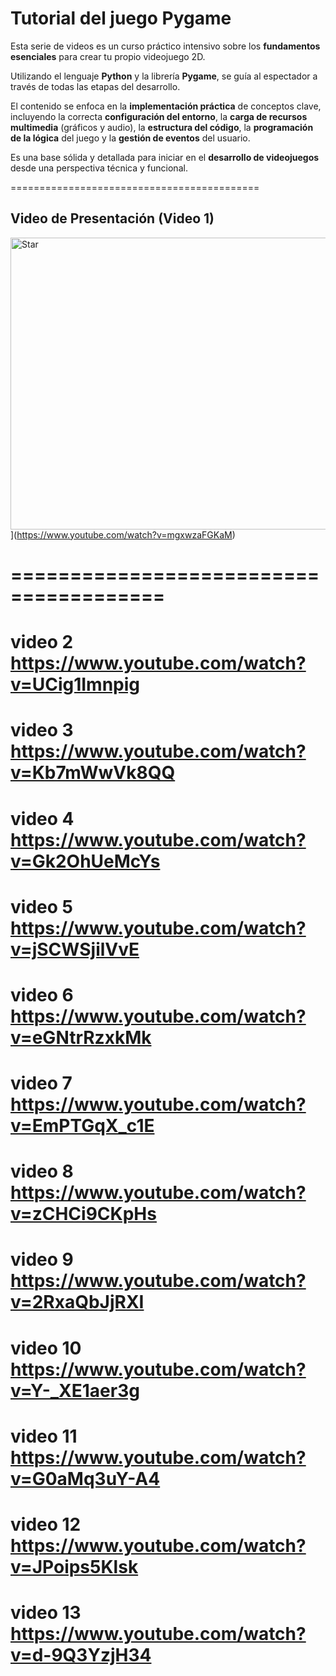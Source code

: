 # Tutorial del juego Pygame

Esta serie de videos es un curso práctico intensivo sobre los **fundamentos esenciales** para crear tu propio videojuego 2D. 

Utilizando el lenguaje **Python** y la librería **Pygame**, se guía al espectador a través de todas las etapas del desarrollo. 

El contenido se enfoca en la **implementación práctica** de conceptos clave, incluyendo la correcta **configuración del entorno**, la **carga de recursos multimedia** (gráficos y audio), la **estructura del código**, la **programación de la lógica** del juego y la **gestión de eventos** del usuario. 

Es una base sólida y detallada para iniciar en el **desarrollo de videojuegos** desde una perspectiva técnica y funcional.

=========================================== 
## Video de Presentación (Video 1)

[<img width="960" height="467" alt="Star" src="https://github.com/user-attachments/assets/896bf51d-306c-4869-8157-803735d53345" />
](https://img.youtube.com/vi/mgxwzaFGKaM/maxresdefault.jpg)](https://www.youtube.com/watch?v=mgxwzaFGKaM)

=======================================
===========================================
video 2
https://www.youtube.com/watch?v=UCig1Imnpig
===========================================
video 3
https://www.youtube.com/watch?v=Kb7mWwVk8QQ
===========================================
video 4
https://www.youtube.com/watch?v=Gk2OhUeMcYs
===========================================
video 5
https://www.youtube.com/watch?v=jSCWSjilVvE
===========================================
video 6
https://www.youtube.com/watch?v=eGNtrRzxkMk
===========================================
video 7
https://www.youtube.com/watch?v=EmPTGqX_c1E
===========================================
video 8
https://www.youtube.com/watch?v=zCHCi9CKpHs
===========================================
video 9
https://www.youtube.com/watch?v=2RxaQbJjRXI
===========================================
video 10
https://www.youtube.com/watch?v=Y-_XE1aer3g
===========================================
video 11
https://www.youtube.com/watch?v=G0aMq3uY-A4
===========================================
video 12
https://www.youtube.com/watch?v=JPoips5Klsk
===========================================
video 13
https://www.youtube.com/watch?v=d-9Q3YzjH34
===========================================











